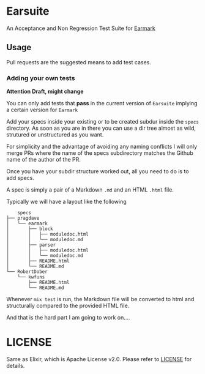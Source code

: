 # Earsuite

An Acceptance and Non Regression Test Suite for [Earmark](https://github.com/pragdave/earmark)  

## Usage

Pull requests are the suggested means to add test cases.

### Adding your own tests

**Attention Draft, might change**

You can only add tests that **pass** in the current version of `Earsuite` implying a certain version for `Earmark` 


Add your specs inside your existing or to be created subdur inside  the `specs` directory. As soon as you are in there
you can use a dir tree almost as wild, strutured or unstructured as you want.

For simplicity and the advantage of avoiding any naming conflicts I will only merge PRs where the name of the specs subdirectory
matches the Github name of the author of the PR.

Once you have your subdir structure worked out, all you need to do is to add specs.

A spec is simply a pair of a Markdown `.md` and an HTML `.html` file.

Typically we will have a layout like the following

```
    specs
├── pragdave
│   └── earmark
│       ├── block
│       │   ├── moduledoc.html
│       │   └── moduledoc.md
│       ├── parser
│       │   ├── moduledoc.html
│       │   └── moduledoc.md
│       ├── README.html
│       └── README.md
└── RobertDober
    └── kwfuns
        ├── README.html
        └── README.md

```

Whenever `mix test` is run, the Markdown file will be converted to html and structurally compared to the provided HTML file.

And that is the hard part I am going to work on....


# LICENSE

Same as Elixir, which is Apache License v2.0. Please refer to [LICENSE](LICENSE) for details.
